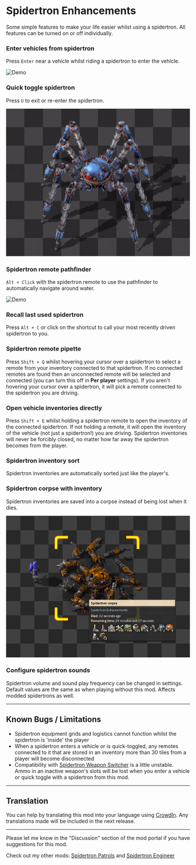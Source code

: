 # Spidertron Enhancements

Some simple features to make your life easier whilst using a spidertron. All features can be turned on or off individually.

### Enter vehicles from spidertron

Press `Enter` near a vehicle whilst riding a spidertron to enter the vehicle.

![Demo](https://github.com/tburrows13/SpidertronEnhancements/raw/master/resources/onto-train.gif)

### Quick toggle spidertron

Press `U` to exit or re-enter the spidertron.

![Demo](https://github.com/tburrows13/SpidertronEnhancements/raw/master/resources/quick-toggle.gif)

### Spidertron remote pathfinder

`Alt + Click` with the spidertron remote to use the pathfinder to automatically navigate around water.

![Demo](https://github.com/tburrows13/SpidertronEnhancements/raw/master/resources/pathfinder.gif)

### Recall last used spidertron

Press `Alt + C` or click on the shortcut to call your most recently driven spidertron to you.

### Spidertron remote pipette

Press `Shift + Q` whilst hovering your cursor over a spidertron to select a remote from your inventory connected to that spidertron. If no connected remotes are found then an unconnected remote will be selected and connected (you can turn this off in **Per player** settings).
If you aren't hovering your cursor over a spidertron, it will pick a remote connected to the spidertron you are driving.

### Open vehicle inventories directly

Press `Shift + E` whilst holding a spidertron remote to open the inventory of the connected spidertron. If not holding a remote, it will open the inventory of the vehicle (not just a spidertron!) you are driving.
Spidertron inventories will never be forcibly closed, no matter how far away the spidertron becomes from the player.

### Spidertron inventory sort

Spidertron inventories are automatically sorted just like the player's.

### Spidertron corpse with inventory

Spidertron inventories are saved into a corpse instead of being lost when it dies.

![Demo](https://github.com/tburrows13/SpidertronEnhancements/raw/master/resources/corpse.png)

### Configure spidertron sounds

Spidertron volume and sound play frequency can be changed in settings. Default values are the same as when playing without this mod. Affects modded spidertrons as well.

---
## Known Bugs / Limitations

- Spidertron equipment grids and logistics cannot function whilst the spidertron is 'inside' the player
- When a spidertron enters a vehicle or is quick-toggled, any remotes connected to it that are stored in an inventory more than 30 tiles from a player will become disconnected
- Compatibility with [Spidertron Weapon Switcher](https://mods.factorio.com/mod/SpidertronWeaponSwitcher) is a little unstable. Ammo in an inactive weapon's slots will be lost when you enter a vehicle or quick toggle with a spidertron from this mod.

---
## Translation

You can help by translating this mod into your language using [CrowdIn](https://crowdin.com/project/factorio-mods-localization). Any translations made will be included in the next release.

---


Please let me know in the "Discussion" section of the mod portal if you have suggestions for this mod.

Check out my other mods: [Spidertron Patrols](https://mods.factorio.com/mod/SpidertronPatrols) and [Spidertron Engineer](https://mods.factorio.com/mod/SpidertronEngineer)